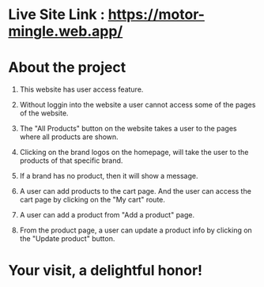 # Live Site Link : https://motor-mingle.web.app/

# About the project

 1. This website has user access feature.

 2. Without loggin into the website a user cannot access some of the pages of the website.

 3. The "All Products" button on the website takes a user to the pages where all products are shown.

 4. Clicking on the brand logos on the homepage, will take the user to the products of that specific brand.

 5. If a brand has no product, then it will show a message.

 6. A user can add products to the cart page. And the user can access the cart page by clicking on the "My cart" route.

 7. A user can add a product from "Add a product" page.

 8. From the product page, a user can update a product info by clicking on the "Update product" button.


# Your visit, a delightful honor!
